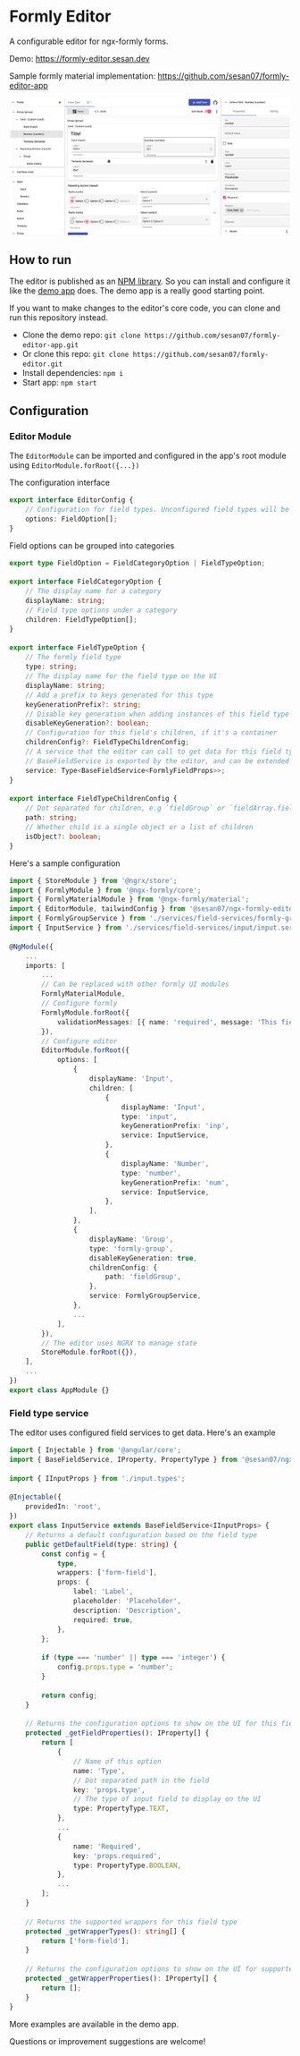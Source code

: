 # Formly Editor

A configurable editor for ngx-formly forms.

Demo: https://formly-editor.sesan.dev

Sample formly material implementation: https://github.com/sesan07/formly-editor-app

![Demo Screenshot](docs/img/screenshot.png 'Demo Screenshot')

## How to run

The editor is published as an [NPM library](https://www.npmjs.com/package/@sesan07/ngx-formly-editor). So you can install and configure it like the [demo app](https://github.com/sesan07/formly-editor-app) does. The demo app is a really good starting point.

If you want to make changes to the editor's core code, you can clone and run this repository instead.

-   Clone the demo repo: `git clone https://github.com/sesan07/formly-editor-app.git`
-   Or clone this repo: `git clone https://github.com/sesan07/formly-editor.git`
-   Install dependencies: `npm i`
-   Start app: `npm start`

## Configuration

### Editor Module

The `EditorModule` can be imported and configured in the app's root module using `EditorModule.forRoot({...})`

The configuration interface

```typescript
export interface EditorConfig {
    // Configuration for field types. Unconfigured field types will be treated as generic
    options: FieldOption[];
}
```

Field options can be grouped into categories

```typescript
export type FieldOption = FieldCategoryOption | FieldTypeOption;

export interface FieldCategoryOption {
    // The display name for a category
    displayName: string;
    // Field type options under a category
    children: FieldTypeOption[];
}

export interface FieldTypeOption {
    // The formly field type
    type: string;
    // The display name for the field type on the UI
    displayName: string;
    // Add a prefix to keys generated for this type
    keyGenerationPrefix?: string;
    // Disable key generation when adding instances of this field type
    disableKeyGeneration?: boolean;
    // Configuration for this field's children, if it's a container
    childrenConfig?: FieldTypeChildrenConfig;
    // A service that the editor can call to get data for this field type
    // BaseFieldService is exported by the editor, and can be extended for each or all field types
    service: Type<BaseFieldService<FormlyFieldProps>>;
}

export interface FieldTypeChildrenConfig {
    // Dot separated for children, e.g `fieldGroup` or `fieldArray.fieldGroup`
    path: string;
    // Whether child is a single object or a list of children
    isObject?: boolean;
}
```

Here's a sample configuration

```typescript
import { StoreModule } from '@ngrx/store';
import { FormlyModule } from '@ngx-formly/core';
import { FormlyMaterialModule } from '@ngx-formly/material';
import { EditorModule, tailwindConfig } from '@sesan07/ngx-formly-editor';
import { FormlyGroupService } from './services/field-services/formly-group/formly-group.service';
import { InputService } from './services/field-services/input/input.service';

@NgModule({
    ...
    imports: [
        ...
        // Can be replaced with other formly UI modules
        FormlyMaterialModule,
        // Configure formly
        FormlyModule.forRoot({
            validationMessages: [{ name: 'required', message: 'This field is required' }],
        }),
        // Configure editor
        EditorModule.forRoot({
            options: [
                {
                    displayName: 'Input',
                    children: [
                        {
                            displayName: 'Input',
                            type: 'input',
                            keyGenerationPrefix: 'inp',
                            service: InputService,
                        },
                        {
                            displayName: 'Number',
                            type: 'number',
                            keyGenerationPrefix: 'num',
                            service: InputService,
                        },
                    ],
                },
                {
                    displayName: 'Group',
                    type: 'formly-group',
                    disableKeyGeneration: true,
                    childrenConfig: {
                        path: 'fieldGroup',
                    },
                    service: FormlyGroupService,
                },
                ...
            ],
        }),
        // The editor uses NGRX to manage state
        StoreModule.forRoot({}),
    ],
    ...
})
export class AppModule {}

```

### Field type service

The editor uses configured field services to get data. Here's an example

```typescript
import { Injectable } from '@angular/core';
import { BaseFieldService, IProperty, PropertyType } from '@sesan07/ngx-formly-editor';

import { IInputProps } from './input.types';

@Injectable({
    providedIn: 'root',
})
export class InputService extends BaseFieldService<IInputProps> {
    // Returns a default configuration based on the field type
    public getDefaultField(type: string) {
        const config = {
            type,
            wrappers: ['form-field'],
            props: {
                label: 'Label',
                placeholder: 'Placeholder',
                description: 'Description',
                required: true,
            },
        };

        if (type === 'number' || type === 'integer') {
            config.props.type = 'number';
        }

        return config;
    }

    // Returns the configuration options to show on the UI for this field type
    protected _getFieldProperties(): IProperty[] {
        return [
            {
                // Name of this option
                name: 'Type',
                // Dot separated path in the field
                key: 'props.type',
                // The type of input field to display on the UI
                type: PropertyType.TEXT,
            },
            ...
            {
                name: 'Required',
                key: 'props.required',
                type: PropertyType.BOOLEAN,
            },
            ...
        ];
    }

    // Returns the supported wrappers for this field type
    protected _getWrapperTypes(): string[] {
        return ['form-field'];
    }

    // Returns the configuration options to show on the UI for supported wrappers
    protected _getWrapperProperties(): IProperty[] {
        return [];
    }
}
```

More examples are available in the demo app.

Questions or improvement suggestions are welcome!
